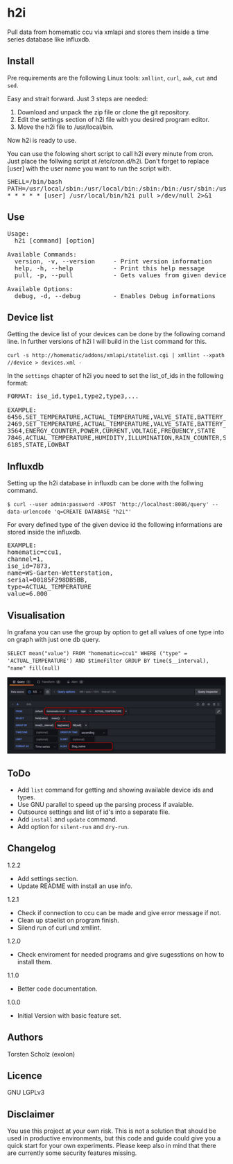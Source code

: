 # h2i
Pull data from homematic ccu via xmlapi and stores them inside a time series database like influxdb.

## Install
Pre requirements are the following Linux tools: `xmllint`, `curl`, `awk`, `cut` and `sed`. 

Easy and strait forward. Just 3 steps are needed:
1. Download and unpack the zip file or clone the git repository.
2. Edit the settings section of h2i file with you desired program editor.
3. Move the h2i file to /usr/local/bin.

Now h2i is ready to use.

You can use the folowing short script to call h2i every minute from cron. Just place the follwing script at /etc/cron.d/h2i. Don't forget to replace [user] with the user name you want to run the script with.

<pre>
SHELL=/bin/bash
PATH=/usr/local/sbin:/usr/local/bin:/sbin:/bin:/usr/sbin:/usr/bin
* * * * * [user] /usr/local/bin/h2i pull >/dev/null 2>&1
</pre>

## Use
<pre>
Usage:  
  h2i [command] [option]  

Available Commands:  
  version, -v, --version     - Print version information  
  help, -h, --help           - Print this help message  
  pull, -p, --pull           - Gets values from given device ids  

Available Options:  
  debug, -d, --debug         - Enables Debug informations  
</pre>

## Device list
Getting the device list of your devices can be done by the following comand line. In further versions of h2i I will build in the `list` command for this.

`curl -s http://homematic/addons/xmlapi/statelist.cgi | xmllint --xpath //device > devices.xml -`

In the `settings` chapter of h2i you need to set the list_of_ids in the following format:
<pre>
FORMAT: ise_id,type1,type2,type3,...

EXAMPLE: 
6456,SET_TEMPERATURE,ACTUAL_TEMPERATURE,VALVE_STATE,BATTERY_STATE
2469,SET_TEMPERATURE,ACTUAL_TEMPERATURE,VALVE_STATE,BATTERY_STATE,LOWBAT
3564,ENERGY_COUNTER,POWER,CURRENT,VOLTAGE,FREQUENCY,STATE
7846,ACTUAL_TEMPERATURE,HUMIDITY,ILLUMINATION,RAIN_COUNTER,SUNSHINEDURATION,WIND_DIR,WIND_DIR_RANGE,WIND_SPEED,LOW_BAT
6185,STATE,LOWBAT
</pre>

## Influxdb
Setting up the h2i database in influxdb can be done with the follwing command.

`$ curl --user admin:password -XPOST 'http://localhost:8086/query' --data-urlencode 'q=CREATE DATABASE "h2i"'`

For every defined type of the given device id the following informations are stored inside the influxdb.
<pre>
EXAMPLE:
homematic=ccu1,
channel=1,
ise_id=7873,
name=WS-Garten-Wetterstation,
serial=00185F298DB5BB,
type=ACTUAL_TEMPERATURE
value=6.000
</pre>

## Visualisation
In grafana you can use the group by option to get all values of one type into on graph with just one db query.  

`SELECT mean("value") FROM "homematic=ccu1" WHERE ("type" = 'ACTUAL_TEMPERATURE') AND $timeFilter GROUP BY time($__interval), "name" fill(null)`

![h2i grafana query mit group by option](doc/h2i_grafana_query.png)

## ToDo
* Add `list` command for getting and showing available device ids and types.
* Use GNU parallel to speed up the parsing process if avaiable.
* Outsource settings and list of id's into a separate file.
* Add `install` and `update` command.
* Add option for `silent-run` and `dry-run`.

## Changelog
1.2.2
* Add settings section.
* Update README with install an use info.

1.2.1
* Check if connection to ccu can be made and give error message if not.
* Clean up staelist on program finish.
* Silend run of curl und xmllint.

1.2.0
* Check enviroment for needed programs and give sugesstions on how to install them.

1.1.0
* Better code documentation.

1.0.0
* Initial Version with basic feature set.

## Authors
Torsten Scholz (exolon)

## Licence
GNU LGPLv3

## Disclaimer
You use this project at your own risk. This is not a solution that should be used in productive environments, but this code and guide could give you a quick start for your own experiments. Please keep also in mind that there are currently some security features missing.
